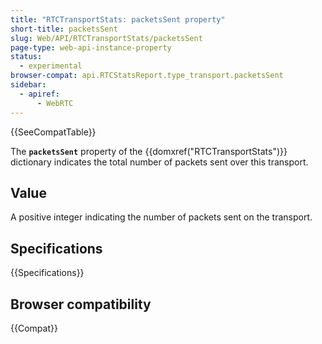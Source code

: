 ```yaml
---
title: "RTCTransportStats: packetsSent property"
short-title: packetsSent
slug: Web/API/RTCTransportStats/packetsSent
page-type: web-api-instance-property
status:
  - experimental
browser-compat: api.RTCStatsReport.type_transport.packetsSent
sidebar:
  - apiref:
      - WebRTC
---
```


{{SeeCompatTable}}

The **`packetsSent`** property of the {{domxref("RTCTransportStats")}} dictionary indicates the total number of packets sent over this transport.

## Value

A positive integer indicating the number of packets sent on the transport.

## Specifications

{{Specifications}}

## Browser compatibility

{{Compat}}
